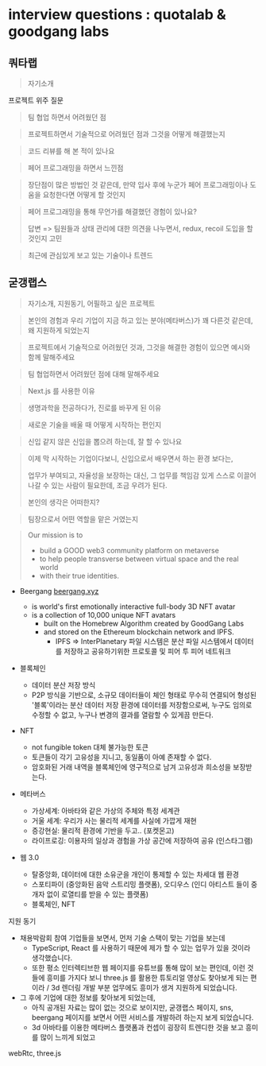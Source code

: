 # interview questions : quotalab & goodgang labs

## 쿼타랩 

>자기소개 

프로젝트 위주 질문

> 팀 협업 하면서 어려웠던 점 

>프로젝트하면서 기술적으로 어려웠던 점과 그것을 어떻게 해결했는지 

>코드 리뷰를 해 본 적이 있나요

>페어 프로그래밍을 하면서 느낀점

>장단점이 많은 방법인 것 같은데, 만약 입사 후에 누군가 페어 프로그래밍이나 도움을 요청한다면 어떻게 할 것인지 

>페어 프로그래밍을 통해 무언가를 해결했던 경험이 있나요?
>
>답변 => 팀원들과 상태 관리에 대한 의견을 나누면서, redux, recoil 도입을 할 것인지 고민 

>최근에 관심있게 보고 있는 기술이나 트렌드 



## 굳갱랩스 

>자기소개, 지원동기, 어필하고 싶은 프로젝트 

>본인의 경험과 우리 기업이 지금 하고 있는 분야(메타버스)가 꽤 다른것 같은데, 왜 지원하게 되었는지 

>프로젝트에서 기술적으로 어려웠던 것과, 그것을 해결한 경험이 있으면 예시와 함께 말해주세요

>팀 협업하면서 어려웠던 점에 대해 말해주세요

>Next.js 를 사용한 이유 

>생명과학을 전공하다가, 진로를 바꾸게 된 이유 

> 새로운 기술을 배울 때 어떻게 시작하는 편인지

>신입 같지 않은 신입을 뽑으려 하는데, 잘 할 수 있나요

>이제 막 시작하는 기업이다보니, 신입으로서 배우면서 하는 환경 보다는, 
>
>업무가 부여되고, 자율성을 보장하는 대신, 그 업무를 책임감 있게 스스로 이끌어나갈 수 있는 사람이 필요한데, 조금 우려가 된다. 
>
>본인의 생각은 어떠한지?

>팀장으로서 어떤 역할을 맡은 거였는지 







>Our mission is to 
>
>- build a GOOD web3 community platform on metaverse 
>- to help people transverse between virtual space and the real world 
>- with their true identities.



- Beergang [beergang.xyz](https://beergang.xyz/)
  - is world's first emotionally interactive full-body 3D NFT avatar
  - is a collection of 10,000 unique NFT avatars 
    - built on the Homebrew Algorithm created by GoodGang Labs 
    - and stored on the Ethereum blockchain network and IPFS.
      - IPFS => InterPlanetary 파일 시스템은 분산 파일 시스템에서 데이터를 저장하고 공유하기위한 프로토콜 및 피어 투 피어 네트워크



- 블록체인 
  - 데이터 분산 저장 방식
  - P2P 방식을 기반으로, 소규모 데이터들이 체인 형태로 무수히 연결되어 형성된 '블록'이라는 분산 데이터 저장 환경에 데이터를 저장함으로써, 누구도 임의로 수정할 수 없고, 누구나 변경의 결과를 열람할 수 있게끔 만든다. 

- NFT
  - not fungible token 대체 불가능한 토큰 
  - 토큰들이 각기 고유성을 지니고, 동일품이 아예 존재할 수 없다. 
  - 암호화된 거래 내역을 블록체인에 영구적으로 남겨 고유성과 희소성을 보장받는다. 
- 메타버스 
  - 가상세계: 아바타와 같은 가상의 주체와 특정 세계관
  - 거울 세계: 우리가 사는 물리적 세계를 사실에 가깝게 재현
  - 증강현실: 물리적 환경에 기반을 두고.. (포켓몬고)
  - 라이프로깅: 이용자의 일상과 경험을 가상 공간에 저장하여 공유 (인스타그램)

- 웹 3.0 
  - 탈중앙화, 데이터에 대한 소유군을 개인이 통제할 수 있는 차세대 웹 환경
  - 스포티파이 (중앙화된 음악 스트리밍 플랫폼), 오디우스 (인디 아티스트 들이 중개자 없이 로열티를 받을 수 있는 플랫폼)
  - 블록체인, NFT





지원 동기 

- 채용박람회 참여 기업들을 보면서, 먼저 기술 스택이 맞는 기업을 보는데 
  - TypeScript, React 를 사용하기 때문에 제가 할 수 있는 업무가 있을 것이라 생각했습니다.
  - 또한 평소 인터렉티브한 웹 페이지를 유튜브를 통해 많이 보는 편인데, 이런 것들에 흥미를 가지다 보니 three.js 를 활용한 튜토리얼 영상도 찾아보게 되는 편이라 / 3d 렌더링 개발 부분 업무에도 흥미가 생겨 지원하게 되었습니다. 
- 그 후에 기업에 대한 정보를 찾아보게 되었는데, 
  - 아직 공개된 자료는 많이 없는 것으로 보이지만, 굳갱랩스 페이지, sns, beergang 페이지를 보면서 어떤 서비스를 개발하려 하는지 보게 되었습니다.  
  - 3d 아바타를 이용한 메타버스 플랫폼과 컨셉이 굉장히 트렌디한 것을 보고 흥미를 많이 느끼게 되었고 



webRtc, three.js 
